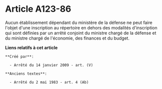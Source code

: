 # Article A123-86

Aucun établissement dépendant du ministère de la défense ne peut faire l'objet d'une inscription au répertoire en dehors des
modalités d'inscription qui sont définies par un arrêté conjoint du ministre chargé de la défense et du ministre chargé de
l'économie, des finances et du budget.

**Liens relatifs à cet article**

	**Créé par**:

	  - Arrêté du 14 janvier 2009 - art. (V)

	**Anciens textes**:

	  - Arrêté du 2 mai 1983 - art. 4 (Ab)
